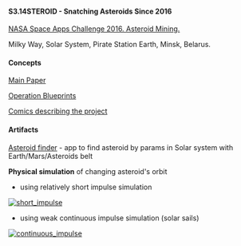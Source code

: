#### S3.14STEROID - Snatching Asteroids Since 2016

[NASA Space Apps Challenge 2016. Asteroid Mining.](https://2016.spaceappschallenge.org/challenges/solar-system/asteroid-mining/projects/s3.14steroid)

Milky Way, Solar System, Pirate Station Earth, Minsk, Belarus.

#### Concepts

[Main Paper](doc/paper.pdf)

[Operation Blueprints](doc/blueprint.pdf)

[Comics describing the project](capture-asteroid/cartoon.html)

#### Artifacts

[Asteroid finder](http://theghostbel.github.io/capture-asteroid/) - app to find asteroid by params in Solar system with Earth/Mars/Asteroids belt

**Physical simulation** of changing asteroid's orbit

 *  using relatively short impulse simulation

[![short_impulse](http://img.youtube.com/vi/mwSNx3kNXdc/0.jpg)](https://www.youtube.com/watch?v=mwSNx3kNXdc)

 *  using weak continuous impulse simulation (solar sails)

[![continuous_impulse](http://img.youtube.com/vi/1OB3MKc2lu8/0.jpg)](https://www.youtube.com/watch?v=1OB3MKc2lu8)

